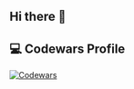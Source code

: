 ## Hi there 👋
## 💻 Codewars Profile
[![Codewars](https://www.codewars.com/users/pahanan/badges/small)](https://www.codewars.com/users/pahanan)

<!--
**pahanan/pahanan** is a ✨ _special_ ✨ repository because its `README.md` (this file) appears on your GitHub profile.

Here are some ideas to get you started:

- 🔭 I’m currently working on ...
- 🌱 I’m currently learning ...
- 👯 I’m looking to collaborate on ...
- 🤔 I’m looking for help with ...
- 💬 Ask me about ...
- 📫 How to reach me: ...
- 😄 Pronouns: ...
- ⚡ Fun fact: ...
-->
